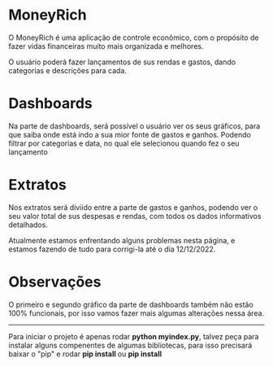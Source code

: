 # MoneyRich


O MoneyRich é uma aplicação de controle econômico, com o propósito de fazer vidas financeiras muito mais organizada e melhores. 

O usuário poderá fazer lançamentos de sus rendas e gastos, dando categorias e descrições para cada.


# Dashboards


Na parte de dashboards, será possível o usuário ver os seus gráficos, para que saiba onde está indo a sua mior fonte de gastos e ganhos. Podendo filtrar por categorias e data, no qual ele selecionou quando fez o seu lançamento


# Extratos

Nos extratos será diviido entre a parte de gastos e ganhos, podendo ver o seu valor total de sus despesas e rendas, com todos os dados informativos detalhados.

Atualmente estamos enfrentando alguns problemas nesta página, e estamos fazendo de tudo para corrigi-la  até o dia 12/12/2022.


# Observações 

O primeiro e segundo gráfico da parte de dashboards também não estão 100% funcionais, por isso vamos fazer mais algumas alterações nessa área.
<hr />
Para iniciar o projeto é apenas rodar <strong>python myindex.py</strong>, talvez peça para instalar alguns compenentes de algumas bibliotecas, para isso precisará baixar o "pip" e rodar <strong>pip install <biblioteca solicitada></strong> ou <strong>pip <biblioteca solicitada> install</strong>

